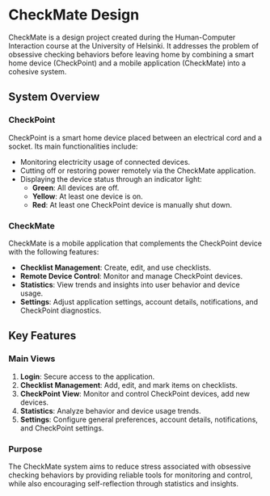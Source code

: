 # CheckMate Design

CheckMate is a design project created during the Human-Computer Interaction course at the University of Helsinki. It addresses the problem of obsessive checking behaviors before leaving home by combining a smart home device (CheckPoint) and a mobile application (CheckMate) into a cohesive system.

## System Overview

### CheckPoint
CheckPoint is a smart home device placed between an electrical cord and a socket. Its main functionalities include:
- Monitoring electricity usage of connected devices.
- Cutting off or restoring power remotely via the CheckMate application.
- Displaying the device status through an indicator light:
  - **Green**: All devices are off.
  - **Yellow**: At least one device is on.
  - **Red**: At least one CheckPoint device is manually shut down.

### CheckMate
CheckMate is a mobile application that complements the CheckPoint device with the following features:
- **Checklist Management**: Create, edit, and use checklists.
- **Remote Device Control**: Monitor and manage CheckPoint devices.
- **Statistics**: View trends and insights into user behavior and device usage.
- **Settings**: Adjust application settings, account details, notifications, and CheckPoint diagnostics.

## Key Features

### Main Views
1. **Login**: Secure access to the application.
2. **Checklist Management**: Add, edit, and mark items on checklists.
3. **CheckPoint View**: Monitor and control CheckPoint devices, add new devices.
4. **Statistics**: Analyze behavior and device usage trends.
5. **Settings**: Configure general preferences, account details, notifications, and CheckPoint settings.

### Purpose
The CheckMate system aims to reduce stress associated with obsessive checking behaviors by providing reliable tools for monitoring and control, while also encouraging self-reflection through statistics and insights.
